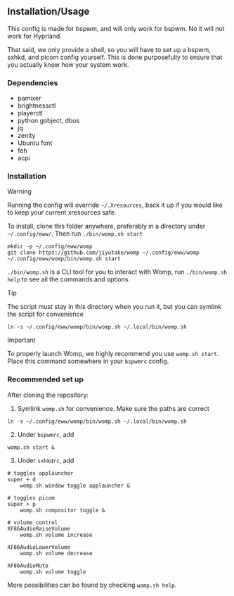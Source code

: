 
## Installation/Usage

This config is made for bspwm, and will only work for bspwm. No it will not work for Hyprland.

That said, we only provide a shell, so you will have to set up a bspwm, sxhkd, and picom config yourself. This is done purposefully to ensure that you actually know how your system work.

### Dependencies

- pamixer 
- brightnessctl
- playerctl
- python gobject, dbus
- jq
- zenity
- Ubuntu font
- feh
- acpi

### Installation

> [!WARNING]
> Running the config will override `~/.Xresources`, back it up if you would like to keep your current xresources safe.

To install, clone this folder anywhere, preferably in a directory under `~/.config/eww/`. Then run `./bin/womp.sh start`
```
mkdir -p ~/.config/eww/womp
git clone https://github.com/jiyutake/womp ~/.config/eww/womp
~/.config/eww/womp/bin/womp.sh start
```

`./bin/womp.sh` is a CLI tool for you to interact with Womp, run `./bin/womp.sh help` to see all the commands and options.

> [!TIP]
> The script must stay in this directory when you run it, but you can symlink the script for convenience 
> ```
> ln -s ~/.config/eww/womp/bin/womp.sh ~/.local/bin/womp.sh
> ```

> [!IMPORTANT]
> To properly launch Womp, we highly recommend you use `womp.sh start`. Place this command somewhere in your `bspwmrc` config.

### Recommended set up

After cloning the repository: 
1. Symlink `womp.sh` for convenience. Make sure the paths are correct
```
ln -s ~/.config/eww/womp/bin/womp.sh ~/.local/bin/womp.sh
```

2. Under `bspwmrc`, add 
```
womp.sh start &
```
3. Under `sxhkdrc`, add 
```
# toggles applauncher
super + d
    womp.sh window toggle applauncher &

# toggles picom
super + p
    womp.sh compositor toggle &

# volume control
XF86AudioRaiseVolume
    womp.sh volume increase

XF86AudioLowerVolume
    womp.sh volume decrease

XF86AudioMute
    womp.sh volume toggle
```

More possibilities can be found by checking `womp.sh help`.

